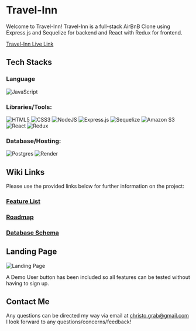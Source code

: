 # Travel-Inn

Welcome to Travel-Inn! Travel-Inn is a full-stack AirBnB Clone using Express.js and Sequelize for backend and React with Redux for frontend.

[Travel-Inn Live Link](https://travel-inn.onrender.com)

## Tech Stacks

### Language
![JavaScript](https://img.shields.io/badge/javascript-%23323330.svg?style=for-the-badge&logo=javascript&logoColor=%23F7DF1E)

### Libraries/Tools:
![HTML5](https://img.shields.io/badge/html5-%23E34F26.svg?style=for-the-badge&logo=html5&logoColor=white)
![CSS3](https://img.shields.io/badge/css3-%231572B6.svg?style=for-the-badge&logo=css3&logoColor=white)
![NodeJS](https://img.shields.io/badge/node.js-6DA55F?style=for-the-badge&logo=node.js&logoColor=white)
![Express.js](https://img.shields.io/badge/express.js-3670A0?style=for-the-badge&logo=express&logoColor=ffdd54)
![Sequelize](https://img.shields.io/badge/Sequelize-52B0E7?style=for-the-badge&logo=Sequelize&logoColor=white)
![Amazon S3](https://img.shields.io/static/v1?style=for-the-badge&message=Amazon+S3&color=569A31&logo=Amazon+S3&logoColor=FFFFFF&label=)
![React](https://img.shields.io/badge/react-%2320232a.svg?style=for-the-badge&logo=react&logoColor=%2361DAFB)
![Redux](https://img.shields.io/badge/redux-%23593d88.svg?style=for-the-badge&logo=redux&logoColor=white)

### Database/Hosting:
![Postgres](https://img.shields.io/badge/postgres-%23316192.svg?style=for-the-badge&logo=postgresql&logoColor=white)
![Render](https://img.shields.io/badge/Render-%46E3B7.svg?style=for-the-badge&logo=render&logoColor=white)

## Wiki Links


Please use the provided links below for further information on the project:


### [Feature List](https://github.com/ChristoGrab/AirBnB-Project/wiki/Feature-List)

### [Roadmap](https://github.com/ChristoGrab/AirBnB-Project/wiki/Roadmap)

### [Database Schema](https://github.com/ChristoGrab/AirBnB-Project/wiki/Database-Schema)

## Landing Page

![Landing Page](./frontend/src/assets/Landing-Page.png)

A Demo User button has been included so all features can be tested without having to sign up.

## Contact Me

Any questions can be directed my way via email at christo.grab@gmail.com
<br>
I look forward to any questions/concerns/feedback!
